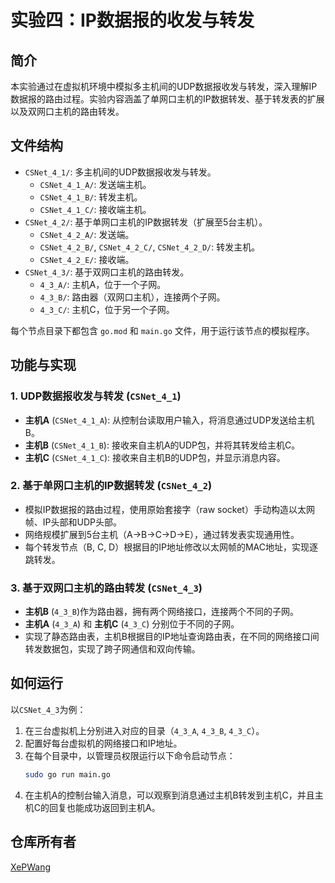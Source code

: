 # 实验四：IP数据报的收发与转发

## 简介

本实验通过在虚拟机环境中模拟多主机间的UDP数据报收发与转发，深入理解IP数据报的路由过程。实验内容涵盖了单网口主机的IP数据转发、基于转发表的扩展以及双网口主机的路由转发。

## 文件结构

- `CSNet_4_1/`: 多主机间的UDP数据报收发与转发。
  - `CSNet_4_1_A/`: 发送端主机。
  - `CSNet_4_1_B/`: 转发主机。
  - `CSNet_4_1_C/`: 接收端主机。
- `CSNet_4_2/`: 基于单网口主机的IP数据转发（扩展至5台主机）。
  - `CSNet_4_2_A/`: 发送端。
  - `CSNet_4_2_B/`, `CSNet_4_2_C/`, `CSNet_4_2_D/`: 转发主机。
  - `CSNet_4_2_E/`: 接收端。
- `CSNet_4_3/`: 基于双网口主机的路由转发。
  - `4_3_A/`: 主机A，位于一个子网。
  - `4_3_B/`: 路由器（双网口主机），连接两个子网。
  - `4_3_C/`: 主机C，位于另一个子网。

每个节点目录下都包含 `go.mod` 和 `main.go` 文件，用于运行该节点的模拟程序。

## 功能与实现

### 1. UDP数据报收发与转发 (`CSNet_4_1`)
- **主机A** (`CSNet_4_1_A`): 从控制台读取用户输入，将消息通过UDP发送给主机B。
- **主机B** (`CSNet_4_1_B`): 接收来自主机A的UDP包，并将其转发给主机C。
- **主机C** (`CSNet_4_1_C`): 接收来自主机B的UDP包，并显示消息内容。

### 2. 基于单网口主机的IP数据转发 (`CSNet_4_2`)
- 模拟IP数据报的路由过程，使用原始套接字（raw socket）手动构造以太网帧、IP头部和UDP头部。
- 网络规模扩展到5台主机（A->B->C->D->E），通过转发表实现通用性。
- 每个转发节点（B, C, D）根据目的IP地址修改以太网帧的MAC地址，实现逐跳转发。

### 3. 基于双网口主机的路由转发 (`CSNet_4_3`)
- **主机B** (`4_3_B`)作为路由器，拥有两个网络接口，连接两个不同的子网。
- **主机A** (`4_3_A`) 和 **主机C** (`4_3_C`) 分别位于不同的子网。
- 实现了静态路由表，主机B根据目的IP地址查询路由表，在不同的网络接口间转发数据包，实现了跨子网通信和双向传输。

## 如何运行

以`CSNet_4_3`为例：
1. 在三台虚拟机上分别进入对应的目录（`4_3_A`, `4_3_B`, `4_3_C`）。
2. 配置好每台虚拟机的网络接口和IP地址。
3. 在每个目录中，以管理员权限运行以下命令启动节点：
   ```bash
   sudo go run main.go
   ```
4. 在主机A的控制台输入消息，可以观察到消息通过主机B转发到主机C，并且主机C的回复也能成功返回到主机A。

## 仓库所有者

[XePWang](https://github.com/XePWang)
